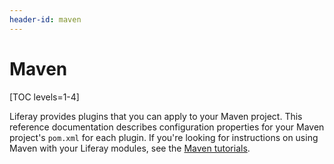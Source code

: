 ```yaml
---
header-id: maven
---
```


# Maven

[TOC levels=1-4]

Liferay provides plugins that you can apply to your Maven project. This
reference documentation describes configuration properties for your Maven
project's `pom.xml` for each plugin. If you're looking for instructions on using
Maven with your Liferay modules, see the 
[Maven tutorials](/docs/7-0/tutorials/-/knowledge_base/t/maven). 

